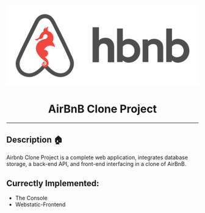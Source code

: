 <p align="center">
  <img src="https://github.com/Scott-TechStar/AirBnB_clone/blob/main/images/hbnb.png" alt="hBnB logo">
</p>

<h1 align="center">AirBnB Clone Project</h1>

---

## Description :house:

Airbnb Clone Project is a complete web application, integrates database storage, 
a back-end API, and front-end interfacing in a clone of AirBnB.

## Currectly Implemented:
  * The Console
  * Webstatic-Frontend
